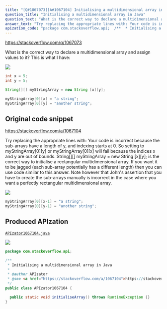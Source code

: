 ```yaml
---
title: "[Q#1067073][A#1067104] Initialising a multidimensional array in Java"
question_title: "Initialising a multidimensional array in Java"
question_text: "What is the correct way to declare a multidimensional array and assign values to it? This is what I have:"
answer_text: "Try replacing the appropriate lines with: Your code is incorrect because the sub-arrays have a length of y, and indexing starts at 0. So setting to myStringArray[0][y] or myStringArray[0][x] will fail because the indices x and y are out of bounds. String[][] myStringArray = new String [x][y]; is the correct way to initialise a rectangular multidimensional array. If you want it to be jagged (each sub-array potentially has a different length) then you can use code similar to this answer. Note however that John's assertion that you have to create the sub-arrays manually is incorrect in the case where you want a perfectly rectangular multidimensional array."
apization_code: "package com.stackoverflow.api;  /**  * Initialising a multidimensional array in Java  *  * @author APIzator  * @see <a href=\"https://stackoverflow.com/a/1067104\">https://stackoverflow.com/a/1067104</a>  */ public class APIzator1067104 {    public static void initialiseArray() throws RuntimeException {} }"
---
```


https://stackoverflow.com/q/1067073

What is the correct way to declare a multidimensional array and assign values to it?
This is what I have:


<div class="code-logo"><img src="/stackoverflow.png" /></div>

```java
int x = 5;
int y = 5;

String[][] myStringArray = new String [x][y];

myStringArray[0][x] = "a string";
myStringArray[0][y] = "another string";
```


## Original code snippet

https://stackoverflow.com/a/1067104

Try replacing the appropriate lines with:
Your code is incorrect because the sub-arrays have a length of y, and indexing starts at 0. So setting to myStringArray[0][y] or myStringArray[0][x] will fail because the indices x and y are out of bounds.
String[][] myStringArray = new String [x][y]; is the correct way to initialise a rectangular multidimensional array. If you want it to be jagged (each sub-array potentially has a different length) then you can use code similar to this answer. Note however that John&#x27;s assertion that you have to create the sub-arrays manually is incorrect in the case where you want a perfectly rectangular multidimensional array.

<div class="code-logo"><img src="/stackoverflow.png" /></div>

```java
myStringArray[0][x-1] = "a string";
myStringArray[0][y-1] = "another string";
```

## Produced APIzation

[`APIzator1067104.java`](https://github.com/pasqualesalza/apization-temp-data/raw/master/search/APIzator1067104.java)

<div class="code-logo"><img src="/apizator.png" /></div>

```java
package com.stackoverflow.api;

/**
 * Initialising a multidimensional array in Java
 *
 * @author APIzator
 * @see <a href="https://stackoverflow.com/a/1067104">https://stackoverflow.com/a/1067104</a>
 */
public class APIzator1067104 {

  public static void initialiseArray() throws RuntimeException {}
}

```